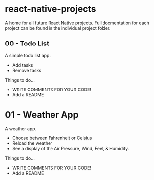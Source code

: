 # react-native-projects

A home for all future React Native projects. Full docmentation for each project can be found in the individual project folder.

## 00 - Todo List

A simple todo list app.

- Add tasks
- Remove tasks

Things to do...

- WRITE COMMENTS FOR YOUR CODE!
- Add a README

# 01 - Weather App

A weather app.

- Choose between Fahrenheit or Celsius
- Reload the weather
- See a display of the Air Pressure, Wind, Feel, & Humidity.

Things to do...

- WRITE COMMENTS FOR YOUR CODE!
- Add a README
